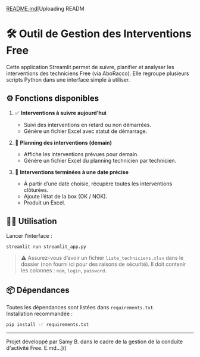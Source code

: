 [README.md](https://github.com/user-attachments/files/19857992/README.md)[Uploading READM
# 🛠 Outil de Gestion des Interventions Free

Cette application Streamlit permet de suivre, planifier et analyser les interventions des techniciens Free (via AboRacco). Elle regroupe plusieurs scripts Python dans une interface simple à utiliser.

## ⚙️ Fonctions disponibles

1. ✅ **Interventions à suivre aujourd’hui**
   - Suivi des interventions en retard ou non démarrées.
   - Génère un fichier Excel avec statut de démarrage.

2. 📁 **Planning des interventions (demain)**
   - Affiche les interventions prévues pour demain.
   - Génère un fichier Excel du planning technicien par technicien.

3. 📆 **Interventions terminées à une date précise**
   - À partir d’une date choisie, récupère toutes les interventions clôturées.
   - Ajoute l’état de la box (OK / NOK).
   - Produit un Excel.

## 🧑‍💻 Utilisation

Lancer l’interface :
```bash
streamlit run streamlit_app.py
```

> ⚠️ Assurez-vous d’avoir un fichier `liste_techniciens.xlsx` dans le dossier (non fourni ici pour des raisons de sécurité).
> Il doit contenir les colonnes : `nom`, `login`, `password`.

## 📦 Dépendances

Toutes les dépendances sont listées dans `requirements.txt`.  
Installation recommandée :
```bash
pip install -r requirements.txt
```

---

Projet développé par Samy B. dans le cadre de la gestion de la conduite d'activité Free.
E.md…]()
